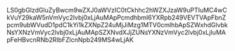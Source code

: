 LS0gbGlzdGluZyBwcm9wZXJ0aWVzIC0tCkhhc2hWZXJzaW9uPTIuMC4wCkVuY29kaW5nVmVyc2lvbj0xLjAuMApPcmdhbml6YXRpb249VEVTVApFbnZpcm9ubWVudD1pdC1kYi1kZXNpZ24uMjJiMzg1MTV0cmlhbApSZWxhdGlvbkNsYXNzVmVyc2lvbj0xLjAuMApSZXNvdXJjZUNsYXNzVmVyc2lvbj0xLjIuMApFeHBvcnRNb2RlbFZlcnNpb249MS4wLjAK